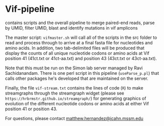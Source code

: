 # Vif-pipeline
contains scripts and the overall pipeline to merge paired-end reads, parse by UMID, filter UMID, blast and identify mutations in vif amplicons

The master script: `vifmaster.sh` will call all of the scripts in the src folder to read and process through to arrive at a final fasta file for nucleotides and amino acids. In addition, two tab-delimited files will be produced that display the counts of all unique nucleotide codons or amino acids at Vif position 41 (41ct.txt or 41ct-aa.txt) and position 43 (43ct.txt or 43ct-aa.txt).

Note that this must be run on the Simon lab server managed by Ravi Sachidanandam. There is one perl script in this pipeline (`useParse_p.pl`) that calls other packages he's developed that are maintained on the server.

Finally, the file `vif-stream.txt` contains the lines of code (`R`) to make streamgraphs through the streamgraph widget (please see `https://hrbrmstr.github.io/streamgraph/`) for generating graphics of evolution of the different nucleotide codons or amino acids at either Vif position 41 or position 43.

For questions, please contact matthew.hernandez@icahn.mssm.edu
